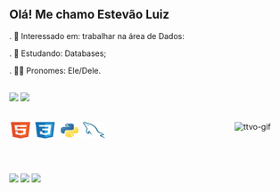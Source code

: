 ## Olá! Me chamo Estevão Luiz

. 🔭 Interessado em: trabalhar na área de Dados:

. 🌱 Estudando: Databases;

. 👨‍🦱 Pronomes: Ele/Dele.

<div><br>
  <img width="42%" src="https://github-readme-stats.vercel.app/api?username=estevao-luiz&show_icons=True&theme=tokyonight">
  <img width="50%" src="https://github-readme-stats.vercel.app/api/top-langs/?username=estevao-luiz&theme=tokyonight">
</div><br>

<div style="display: inline_block"><br>
  <img align="center" alt="ttvo-HTML" height="30" width="40" src="https://raw.githubusercontent.com/devicons/devicon/master/icons/html5/html5-original.svg">
  <img align="center" alt="ttvo-CSS" height="30" width="40" src="https://raw.githubusercontent.com/devicons/devicon/master/icons/css3/css3-original.svg">
  <img align="center" alt="ttvo-Python" height="30" width="40" src="https://raw.githubusercontent.com/devicons/devicon/master/icons/python/python-original.svg">
  <img align="center" alt="ttvo-Python" height="30" width="40" src="https://raw.githubusercontent.com/devicons/devicon/master/icons/mysql/mysql-original.svg">
  <img width=100cm height=100cm align="right" alt="ttvo-gif" src="https://github.com/estevao-luiz/estevao_luiz/assets/126028553/a4aa2274-a9fe-4e0e-8274-987fa2ce9ca5">
</div><br>

##

<div><br>
  <a href="https://instagram.com/estevo_luiz" target="_blank"><img src="https://img.shields.io/badge/-Instagram-%23E4405F?style=for-the-badge&logo=instagram&logoColor=white" target="_blank"></a>
  <a href = "mailto:estevocabral02@gmail.com"><img src="https://img.shields.io/badge/-Gmail-%23333?style=for-the-badge&logo=gmail&logoColor=white" target="_blank"></a>
  <a href="https://www.linkedin.com/in/estevao-luiz2022" target="_blank"><img src="https://img.shields.io/badge/-LinkedIn-%230077B5?style=for-the-badge&logo=linkedin&logoColor=white" target="_blank"></a>  
</div>


